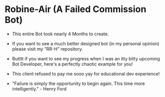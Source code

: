 # Robine-Air (A Failed Commission Bot)
- This entire Bot took nearly 4 Months to create.

- If you want to see a much better designed bot (in my personal opinion) please visit my "RR-H" repository.
- Butttt if you want to see my progress when I was an itty bitty upcoming Bot Developer, here's a perfectly chaotic example for you!

- This client refused to pay me sooo yay for educational dev experience!

- "Failure is simply the opportunity to begin again. This time more intelligently." - Henry Ford

